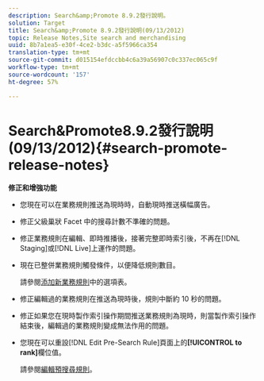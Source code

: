 ```yaml
---
description: Search&amp;Promote 8.9.2發行說明。
solution: Target
title: Search&amp;Promote 8.9.2發行說明(09/13/2012)
topic: Release Notes,Site search and merchandising
uuid: 8b7a1ea5-e30f-4ce2-b3dc-a5f5966ca354
translation-type: tm+mt
source-git-commit: d015154efdccbb4c6a39a56907c0c337ec065c9f
workflow-type: tm+mt
source-wordcount: '157'
ht-degree: 57%

---
```



# Search&amp;Promote8.9.2發行說明(09/13/2012){#search-promote-release-notes}

**修正和增強功能**

* 您現在可以在業務規則推送為現時時，自動現時推送橫幅廣告。
* 修正父級巢狀 Facet 中的搜尋計數不準確的問題。
* 修正業務規則在編輯、即時推播後，接著完整即時索引後，不再在[!DNL Staging]或[!DNL Live]上運作的問題。

* 現在已整併業務規則觸發條件，以便降低規則數目。

   請參閱[添加新業務規則](../c-about-rules-menu/c-about-business-rules.md#task_BD3B31ED48BB4B1B8F1DCD3BFA2528E7)中的選項表。
* 修正編輯過的業務規則在推送為現時後，規則中斷約 10 秒的問題。
* 修正如果您在現時製作索引操作期間推送業務規則為現時，則當製作索引操作結束後，編輯過的業務規則變成無法作用的問題。
* 您現在可以重設[!DNL Edit Pre-Search Rule]頁面上的&#x200B;**[!UICONTROL to rank]**&#x200B;欄位值。

   請參閱[編輯預搜尋規則](../c-about-rules-menu/c-about-pre-search-rules.md#task_25F77050C5DA42B29DFD1C9718FB8C64)。

